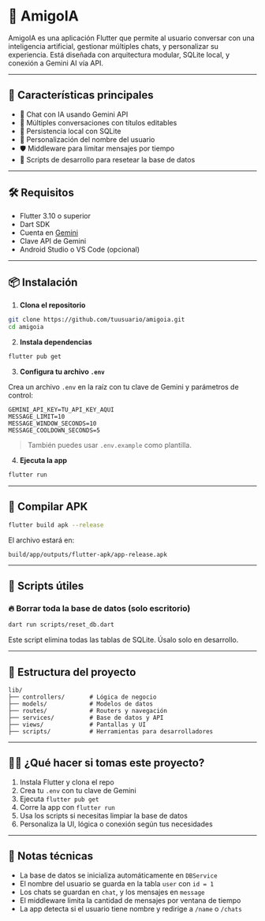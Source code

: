 
# 🤖 AmigoIA

AmigoIA es una aplicación Flutter que permite al usuario conversar con una inteligencia artificial, gestionar múltiples chats, y personalizar su experiencia. Está diseñada con arquitectura modular, SQLite local, y conexión a Gemini AI vía API.

---

## 🚀 Características principales

- 🧠 Chat con IA usando Gemini API
- 💬 Múltiples conversaciones con títulos editables
- 📝 Persistencia local con SQLite
- 👤 Personalización del nombre del usuario
- 🛡️ Middleware para limitar mensajes por tiempo
- 🧪 Scripts de desarrollo para resetear la base de datos

---

## 🛠️ Requisitos

- Flutter 3.10 o superior
- Dart SDK
- Cuenta en [Gemini](https://ai.google.dev/)
- Clave API de Gemini
- Android Studio o VS Code (opcional)

---

## 📦 Instalación

1. **Clona el repositorio**

```bash
git clone https://github.com/tuusuario/amigoia.git
cd amigoia
```

2. **Instala dependencias**

```bash
flutter pub get
```

3. **Configura tu archivo `.env`**

Crea un archivo `.env` en la raíz con tu clave de Gemini y parámetros de control:

```env
GEMINI_API_KEY=TU_API_KEY_AQUI
MESSAGE_LIMIT=10
MESSAGE_WINDOW_SECONDS=10
MESSAGE_COOLDOWN_SECONDS=5
```

> También puedes usar `.env.example` como plantilla.

4. **Ejecuta la app**

```bash
flutter run
```

---

## 📱 Compilar APK

```bash
flutter build apk --release
```

El archivo estará en:

```
build/app/outputs/flutter-apk/app-release.apk
```

---

## 🧹 Scripts útiles

### 🔥 Borrar toda la base de datos (solo escritorio)

```bash
dart run scripts/reset_db.dart
```

Este script elimina todas las tablas de SQLite. Úsalo solo en desarrollo.

---

## 🧭 Estructura del proyecto

```
lib/
├── controllers/       # Lógica de negocio
├── models/            # Modelos de datos
├── routes/            # Routers y navegación
├── services/          # Base de datos y API
├── views/             # Pantallas y UI
├── scripts/           # Herramientas para desarrolladores
```

---

## 👨‍💻 ¿Qué hacer si tomas este proyecto?

1. Instala Flutter y clona el repo
2. Crea tu `.env` con tu clave de Gemini
3. Ejecuta `flutter pub get`
4. Corre la app con `flutter run`
5. Usa los scripts si necesitas limpiar la base de datos
6. Personaliza la UI, lógica o conexión según tus necesidades

---

## 📌 Notas técnicas

- La base de datos se inicializa automáticamente en `DBService`
- El nombre del usuario se guarda en la tabla `user` con `id = 1`
- Los chats se guardan en `chat`, y los mensajes en `message`
- El middleware limita la cantidad de mensajes por ventana de tiempo
- La app detecta si el usuario tiene nombre y redirige a `/name` o `/chats`
